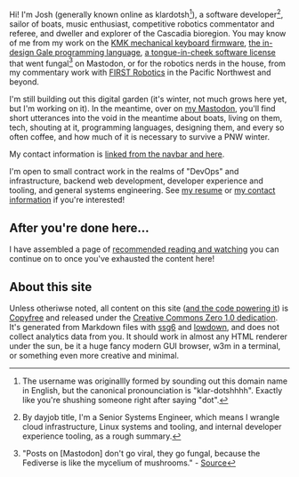 Hi! I'm Josh (generally known online as klardotsh[^1]), a software
developer[^2], sailor of boats, music enthusiast, competitive robotics
commentator and referee, and dweller and explorer of the Cascadia bioregion.
You may know of me from my work on the [KMK mechanical keyboard
firmware](//github.com/KMKfw/kmk_firmware), [the in-design Gale programming
language](//sr.ht/~klardotsh/gale/), [a tongue-in-cheek software
license](//git.sr.ht/~klardotsh/fork-off-public-license) that went fungal[^3]
on Mastodon, or for the robotics nerds in the house, from my commentary work
with [FIRST Robotics](//firstinspires.org) in the Pacific Northwest and beyond.

[^1]: The username was originallly formed by sounding out this domain name in
    English, but the canonical pronounciation is "klar-dotshhhh". Exactly like
    you're shushing someone right after saying "dot".

[^2]: By dayjob title, I'm a Senior Systems Engineer, which means I wrangle
    cloud infrastructure, Linux systems and tooling, and internal developer
    experience tooling, as a rough summary.

[^3]: "Posts on [Mastodon] don't go viral, they go fungal, because the
    Fediverse is like the mycelium of mushrooms." -
    [Source](queer.party/@DelphineUnseen/109371670513551027)

I'm still building out this digital garden (it's winter, not much grows here
yet, but I'm working on it). In the meantime, over on <a rel="me"
href="https://merveilles.town/@klardotsh">my Mastodon</a>, you'll find short
utterances into the void in the meantime about boats, living on them, tech,
shouting at it, programming languages, designing them, and every so often
coffee, and how much of it is necessary to survive a PNW winter.

My contact information is [linked from the navbar and here](/contact.html).

I'm open to small contract work in the realms of "DevOps" and infrastructure,
backend web development, developer experience and tooling, and general systems
engineering. See [my resume](/resume.html) or [my contact
information](/contact.html) if you're interested!

## After you're done here...

I have assembled a page of [recommended reading and
watching](/further-reading.html) you can continue on to once you've exhausted
the content here!

## About this site

Unless otheriwse noted, all content on this site ([and the code powering
it](//git.sr.ht/~klardotsh/klar.sh)) is [Copyfree](//copyfree.org) and released
under the [Creative Commons Zero 1.0
dedication](//creativecommons.org/publicdomain/zero/1.0/). It's generated from
Markdown files with [ssg6](//www.romanzolotarev.com/ssg.html) and
[lowdown](//kristaps.bsd.lv/lowdown/), and does not collect analytics data from
you. It should work in almost any HTML renderer under the sun, be it a huge
fancy modern GUI browser, w3m in a terminal, or something even more creative
and minimal.
